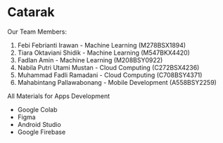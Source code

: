 # Catarak

Our Team Members:
1. Febi Febrianti Irawan - Machine Learning (M278BSX1894)
2. Tiara Oktaviani Shidik - Machine Learning (M547BKX4420)
3. Fadlan Amin - Machine Learning (M208BSY0922)
4. Nabila Putri Utami Mustan - Cloud Computing (C272BSX4236)
5. Muhammad Fadli Ramadani - Cloud Computing (C708BSY4371)
6. Mahabintang Pallawabonang - Mobile Development (A558BSY2259)

All Materials for Apps Development
- Google Colab
- Figma
- Android Studio
- Google Firebase

